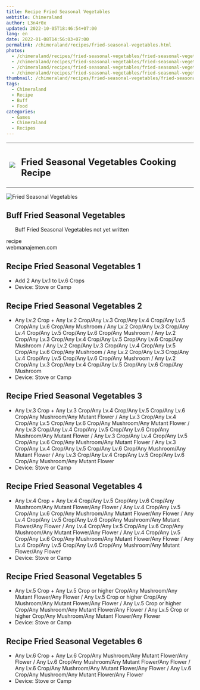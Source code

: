 ```yaml
---
title: Recipe Fried Seasonal Vegetables
webtitle: Chimeraland
author: L3n4r0x
updated: 2022-10-05T18:46:54+07:00
lang: en
date: 2022-01-08T14:56:03+07:00
permalink: /chimeraland/recipes/fried-seasonal-vegetables.html
photos:
  - /chimeraland/recipes/fried-seasonal-vegetables/fried-seasonal-vegetables.webp
  - /chimeraland/recipes/fried-seasonal-vegetables/fried-seasonal-vegetables-name.webp
  - /chimeraland/recipes/fried-seasonal-vegetables/fried-seasonal-vegetables-icon.webp
  - /chimeraland/recipes/fried-seasonal-vegetables/fried-seasonal-vegetables-material.webp
thumbnail: /chimeraland/recipes/fried-seasonal-vegetables/fried-seasonal-vegetables.webp
tags:
  - Chimeraland
  - Recipe
  - Buff
  - Food
categories:
  - Games
  - Chimeraland
  - Recipes
---
```


<section id="bootstrap-wrapper">
  <link
    rel="stylesheet"
    href="https://cdn.statically.io/gh/dimaslanjaka/Web-Manajemen/40ac3225/css/bootstrap-4.5-wrapper.css"
  />
  <div class="row mb-2">
    <div class="col-md-12 mb-2">
      <table class="table" id="post-info">
        <tbody>
          <tr>
            <td>
              <img
                class="d-inline-block me-2"
                src="/chimeraland/recipes/fried-seasonal-vegetables/fried-seasonal-vegetables-icon.webp"
                width="auto"
                height="auto"
              />
            </td>
            <td>
              <h1 class="fs-5">Fried Seasonal Vegetables Cooking Recipe</h1>
            </td>
          </tr>
        </tbody>
      </table>
    </div>
  </div>
  <div class="card mb-2">
    <div class="row g-0">
      <div class="col-sm-4 position-relative mb-2">
        <img
          src="/chimeraland/recipes/fried-seasonal-vegetables/fried-seasonal-vegetables-material.webp"
          class="card-img fit-cover w-100 h-100"
          alt="Fried Seasonal Vegetables"
          data-fancybox="true"
        />
      </div>
      <div class="col-sm-8 mb-2">
        <div class="card-body">
          <h2 class="card-title fs-5">Buff Fried Seasonal Vegetables</h2>
          <div class="card-text">
            <ul>
              Buff Fried Seasonal Vegetables not yet written
            </ul>
          </div>
          <span class="badge rounded-pill bg-dark">recipe</span>
        </div>
        <div class="card-footer text-end text-muted">webmanajemen.com</div>
      </div>
    </div>
  </div>
  <div class="row mb-2">
    <div class="col-12 col-lg-6 recipe-item mb-2">
      <div class="card">
        <div class="card-body">
          <h2 class="card-title fs-5">Recipe Fried Seasonal Vegetables 1</h2>
          <div class="card-text">
            <ul>
              <li>Add 2 Any Lv.1 to Lv.6 Crops</li>
              <li>Device: Stove or Camp</li>
            </ul>
          </div>
        </div>
      </div>
    </div>
    <div class="col-12 col-lg-6 recipe-item mb-2">
      <div class="card">
        <div class="card-body">
          <h2 class="card-title fs-5">Recipe Fried Seasonal Vegetables 2</h2>
          <div class="card-text">
            <ul>
              <li>
                Any Lv.2 Crop<span> + </span>Any Lv.2 Crop/Any Lv.3 Crop/Any
                Lv.4 Crop/Any Lv.5 Crop/Any Lv.6 Crop/Any Mushroom<span>
                  / </span
                >Any Lv.2 Crop/Any Lv.3 Crop/Any Lv.4 Crop/Any Lv.5 Crop/Any
                Lv.6 Crop/Any Mushroom<span> / </span>Any Lv.2 Crop/Any Lv.3
                Crop/Any Lv.4 Crop/Any Lv.5 Crop/Any Lv.6 Crop/Any Mushroom<span>
                  / </span
                >Any Lv.2 Crop/Any Lv.3 Crop/Any Lv.4 Crop/Any Lv.5 Crop/Any
                Lv.6 Crop/Any Mushroom<span> / </span>Any Lv.2 Crop/Any Lv.3
                Crop/Any Lv.4 Crop/Any Lv.5 Crop/Any Lv.6 Crop/Any Mushroom<span>
                  / </span
                >Any Lv.2 Crop/Any Lv.3 Crop/Any Lv.4 Crop/Any Lv.5 Crop/Any
                Lv.6 Crop/Any Mushroom
              </li>
              <li>Device: Stove or Camp</li>
            </ul>
          </div>
        </div>
      </div>
    </div>
    <div class="col-12 col-lg-6 recipe-item mb-2">
      <div class="card">
        <div class="card-body">
          <h2 class="card-title fs-5">Recipe Fried Seasonal Vegetables 3</h2>
          <div class="card-text">
            <ul>
              <li>
                Any Lv.3 Crop<span> + </span>Any Lv.3 Crop/Any Lv.4 Crop/Any
                Lv.5 Crop/Any Lv.6 Crop/Any Mushroom/Any Mutant Flower<span>
                  / </span
                >Any Lv.3 Crop/Any Lv.4 Crop/Any Lv.5 Crop/Any Lv.6 Crop/Any
                Mushroom/Any Mutant Flower<span> / </span>Any Lv.3 Crop/Any Lv.4
                Crop/Any Lv.5 Crop/Any Lv.6 Crop/Any Mushroom/Any Mutant
                Flower<span> / </span>Any Lv.3 Crop/Any Lv.4 Crop/Any Lv.5
                Crop/Any Lv.6 Crop/Any Mushroom/Any Mutant Flower<span> / </span
                >Any Lv.3 Crop/Any Lv.4 Crop/Any Lv.5 Crop/Any Lv.6 Crop/Any
                Mushroom/Any Mutant Flower<span> / </span>Any Lv.3 Crop/Any Lv.4
                Crop/Any Lv.5 Crop/Any Lv.6 Crop/Any Mushroom/Any Mutant Flower
              </li>
              <li>Device: Stove or Camp</li>
            </ul>
          </div>
        </div>
      </div>
    </div>
    <div class="col-12 col-lg-6 recipe-item mb-2">
      <div class="card">
        <div class="card-body">
          <h2 class="card-title fs-5">Recipe Fried Seasonal Vegetables 4</h2>
          <div class="card-text">
            <ul>
              <li>
                Any Lv.4 Crop<span> + </span>Any Lv.4 Crop/Any Lv.5 Crop/Any
                Lv.6 Crop/Any Mushroom/Any Mutant Flower/Any Flower<span>
                  / </span
                >Any Lv.4 Crop/Any Lv.5 Crop/Any Lv.6 Crop/Any Mushroom/Any
                Mutant Flower/Any Flower<span> / </span>Any Lv.4 Crop/Any Lv.5
                Crop/Any Lv.6 Crop/Any Mushroom/Any Mutant Flower/Any
                Flower<span> / </span>Any Lv.4 Crop/Any Lv.5 Crop/Any Lv.6
                Crop/Any Mushroom/Any Mutant Flower/Any Flower<span> / </span
                >Any Lv.4 Crop/Any Lv.5 Crop/Any Lv.6 Crop/Any Mushroom/Any
                Mutant Flower/Any Flower<span> / </span>Any Lv.4 Crop/Any Lv.5
                Crop/Any Lv.6 Crop/Any Mushroom/Any Mutant Flower/Any Flower
              </li>
              <li>Device: Stove or Camp</li>
            </ul>
          </div>
        </div>
      </div>
    </div>
    <div class="col-12 col-lg-6 recipe-item mb-2">
      <div class="card">
        <div class="card-body">
          <h2 class="card-title fs-5">Recipe Fried Seasonal Vegetables 5</h2>
          <div class="card-text">
            <ul>
              <li>
                Any Lv.5 Crop<span> + </span>Any Lv.5 Crop or higher Crop/Any
                Mushroom/Any Mutant Flower/Any Flower<span> / </span>Any Lv.5
                Crop or higher Crop/Any Mushroom/Any Mutant Flower/Any
                Flower<span> / </span>Any Lv.5 Crop or higher Crop/Any
                Mushroom/Any Mutant Flower/Any Flower<span> / </span>Any Lv.5
                Crop or higher Crop/Any Mushroom/Any Mutant Flower/Any Flower
              </li>
              <li>Device: Stove or Camp</li>
            </ul>
          </div>
        </div>
      </div>
    </div>
    <div class="col-12 col-lg-6 recipe-item mb-2">
      <div class="card">
        <div class="card-body">
          <h2 class="card-title fs-5">Recipe Fried Seasonal Vegetables 6</h2>
          <div class="card-text">
            <ul>
              <li>
                Any Lv.6 Crop<span> + </span>Any Lv.6 Crop/Any Mushroom/Any
                Mutant Flower/Any Flower<span> / </span>Any Lv.6 Crop/Any
                Mushroom/Any Mutant Flower/Any Flower<span> / </span>Any Lv.6
                Crop/Any Mushroom/Any Mutant Flower/Any Flower<span> / </span
                >Any Lv.6 Crop/Any Mushroom/Any Mutant Flower/Any Flower
              </li>
              <li>Device: Stove or Camp</li>
            </ul>
          </div>
        </div>
      </div>
    </div>
  </div>
</section>